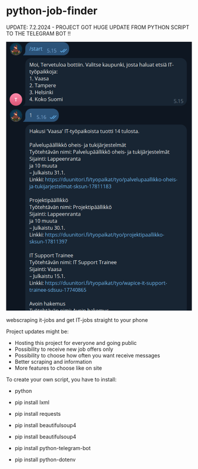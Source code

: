 # python-job-finder
UPDATE: 7.2.2024 - PROJECT GOT HUGE UPDATE FROM PYTHON SCRIPT TO THE TELEGRAM BOT !!

![Screenshot](1.png)

webscraping it-jobs and get IT-jobs straight to your phone

Project updates might be:
* Hosting this project for everyone and going public
* Possibility to receive new job offers only
* Possibility to choose how often you want receive messages
* Better scraping and information
* More features to choose like on site

To create your own script, you have to install:

* python

* pip install lxml
* pip install requests
* pip install beautifulsoup4
* pip install beautifulsoup4
* pip install python-telegram-bot
* pip install python-dotenv
